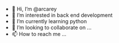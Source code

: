 - 👋 Hi, I’m @arcarey
- 👀 I’m interested in back end development
- 🌱 I’m currently learning python
- 💞️ I’m looking to collaborate on ...
- 📫 How to reach me ...

<!---
arcarey/arcarey is a ✨ special ✨ repository because its `README.md` (this file) appears on your GitHub profile.
You can click the Preview link to take a look at your changes.
--->
